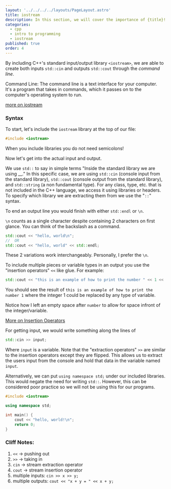 ```yaml
---
layout: '../../../../layouts/PageLayout.astro'
title: iostream
description: In this section, we will cover the importance of {title}!
categories:
  - cpp
  - intro to programming
  - iostream
published: true
order: 4
---
```

By including C++'s standard input/output library `<iostream>`, we are able to create both inputs `std::cin` and outputs `std::cout` through the _command line_.

Command Line: The command line is a text interface for your computer. It's a program that takes in commands, which it passes on to the computer's operating system to run.

[more on iostream](https://cplusplus.com/reference/iostream/)

### Syntax
To start, let's include the `iostream` library at the top of our file:
```cpp
#include <iostream>
```
When you include libraries you do not need semicolons!

Now let's get into the actual input and output.

We use `std::` to say in simple terms "Inside the standard library we are using \_\_." In this specific case, we are using `std::cin` (console input from the standard library), `std::cout` (console output from the standard library), and `std::string` (a non fundamental type). For any class, type, etc. that is not included in the C++ language, we access it using libraries or headers. To specify which library we are extracting them from we use the "`::`" syntax.

To end an output line you would finish with either `std::endl` or `\n`.

`\n` counts as a single character despite containing 2 characters on first glance. You can think of the backslash as a command.


```cpp
std::cout << "hello, world\n";
//  OR
std::cout << "hello, world" << std::endl;
```

These 2 variations work interchangeably. Personally, I prefer the `\n`.

To include multiple pieces or variable types in an output you use the "insertion operators" `<<` like glue. For example:

```cpp
std::cout << "this is an example of how to print the number " << 1 << '\n';
```

You should see the result of `this is an example of how to print the number 1` where the integer 1 could be replaced by any type of variable.

Notice how I left an empty space after `number` to allow for space infront of the integer/variable.

[More on Insertion Operators](https://faculty.cs.niu.edu/~hutchins/csci241/io-op.htm)

For getting input, we would write something along the lines of

```cpp
std::cin >> input;
```

Where `input` is a variable. Note that the "extraction operators" `>>` are similar to the insertion operators except they are flipped. This allows us to extract the users input from the console and hold that data in the variable named `input`.

Alternatively, we can put `using namespace std;` under our included libraries. This would negate the need for writing `std::`. However, this can be considered poor practice so we will not be using this for our programs.

```cpp
#include <iostream>

using namespace std;

int main() {
	cout << "hello, world!\n";
	return 0;
}
```

### Cliff Notes:

1. `<<` -> pushing out
2. `>>` -> taking in
3. `cin` -> stream extraction operator
4. `cout` -> stream insertion operator
5. multiple inputs: `cin >> x >> y;`
6. multiple outputs: `cout << "x + y = " << x + y;`

